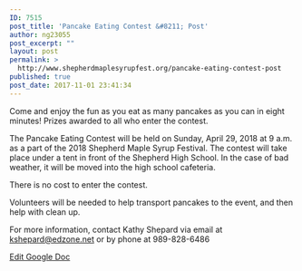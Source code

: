```yaml
---
ID: 7515
post_title: 'Pancake Eating Contest &#8211; Post'
author: ng23055
post_excerpt: ""
layout: post
permalink: >
  http://www.shepherdmaplesyrupfest.org/pancake-eating-contest-post
published: true
post_date: 2017-11-01 23:41:34
---
```

<p>Come and enjoy the fun as you eat as many pancakes as you can in eight minutes!  Prizes awarded to all who enter the contest.</p>
<p>The Pancake Eating Contest will be held on Sunday, April 29, 2018 at 9 a.m. as a part of the 2018 Shepherd Maple Syrup Festival. The contest will take place under a tent in front of the Shepherd High School. In the case of bad weather, it will be moved into the high school cafeteria.</p>
<p>There is no cost to enter the contest.</p>
<p>Volunteers will be needed to help transport pancakes to the event, and then help with clean up.</p>
<p>For more information, contact Kathy Shepard via email at <a href="mailto:kshepard@edzone.net">kshepard@edzone.net</a> or by phone at 989-828-6486</p>
<p></p>
<p><a href="https://docs.google.com/document/d/1PKZaFheH3-xsBg720SzxFWL0v0NYs52CAgkZK0aYcjA/edit?usp=sharing">Edit Google Doc</a></p>